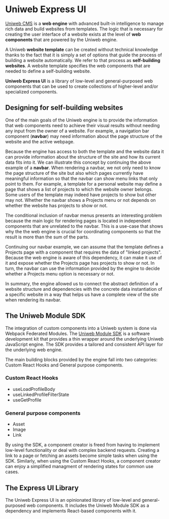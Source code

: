 # Uniweb Express UI

[Uniweb CMS](https://uniwebcms.com) is a **web engine** with advanced built-in intelligence to manage rich data and build websites from templates. The logic that is necessary for creating the user interface of a website exists at the level of **web components** that are powered by the Uniweb engine.

A Uniweb **website template** can be created without technical knowledge thanks to the fact that it is simply a set of options that guide the process of building a website automatically. We refer to that process as **self-building websites**. A website template specifies the web components that are needed to define a self-building website.

**Uniweb Express UI** is a library of low-level and general-purposed web components that can be used to create collections of higher-level and/or specialized components.

## Designing for self-building websites

One of the main goals of the Uniweb engine is to provide the information that web components need to achieve their visual results without needing any input from the owner of a website. For example, a navigation bar component (**navbar**) may need information about the page structure of the website and the active webpage.

Because the engine has access to both the template and the website data it can provide information about the structure of the site and how its current data fits into it. We can illustrate this concept by continuing the above example of a **navbar**. When rendering a navbar, we not only need to know the page structure of the site but also which pages currently have meaningful information so that the navbar can show menu links that only point to them. For example, a template for a personal website may define a page that shows a list of projects to which the website owner belongs. Some users of the template may indeed have projects to show but other may not. Whether the navbar shows a Projects menu or not depends on whether the website has projects to show or not.

The conditional inclusion of navbar menus presents an interesting problem because the main logic for rendering pages is located in independent components that are unrelated to the navbar. This is a use-case that shows why the the web engine is crucial for coordinating components so that the result is more than the sum of the parts.

Continuing our navbar example, we can assume that the template defines a Projects page with a component that requires the data of "linked projects". Because the web engine is aware of this dependency, it can make it use of it and expose whether the Projects page has projects to show or not. In turn, the navbar can use the information provided by the engine to decide whether a Projects menu option is necessary or not.

In summary, the engine allowed us to connect the abstract definition of a website structure and dependencies with the concrete data instantiation of a specific website in a way that helps us have a complete view of the site when rendering its navbar.

## The Uniweb Module SDK

The integration of custom components into a Uniweb system is done via Webpack Federated Modules. The [Uniweb Module SDK](https://github.com/uniwebcms/uniweb-module-sdk) is a software development kit that provides a thin wrapper around the underlying Uniweb JavaScript engine. The SDK provides a tailored and consistent API layer for the underlying web engine.

The main building blocks provided by the engine fall into two categories: Custom React Hooks and General purpose components.

### Custom React Hooks

- useLoadProfileBody
- useLinkedProfileFilterState
- useGetProfile

### General purpose components

- Asset
- Image
- Link

By using the SDK, a component creator is freed from having to implement low-level functionality or deal with complex backend requests. Creating a link to a page or fetching an assets become simple tasks when using the SDK. Similarly, when using the Custom React Hooks, a component creator can enjoy a simplified managment of rendering states for common use cases.

## The Express UI Library

The Uniweb Express UI is an opinionated library of low-level and general-purposed web components. It includes the Uniweb Module SDK as a dependency and implements React-based components with it.
